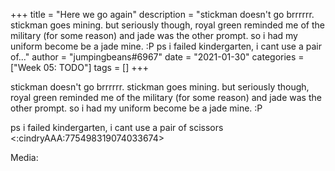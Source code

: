+++
title = "Here we go again"
description = "stickman doesn't go brrrrrr. stickman goes mining. but seriously though, royal green reminded me of the military (for some reason) and jade was the other prompt. so i had my uniform become be a jade mine. :P  ps i failed kindergarten, i cant use a pair of..."
author = "jumpingbeans#6967"
date = "2021-01-30"
categories = ["Week 05: TODO"]
tags = []
+++

stickman doesn't go brrrrrr. stickman goes mining. but seriously though, royal green reminded me of the military (for some reason) and jade was the other prompt. so i had my uniform become be a jade mine. :P

ps i failed kindergarten, i cant use a pair of scissors  <:cindryAAA:775498319074033674> 

Media:
